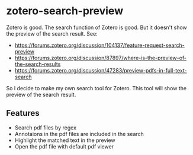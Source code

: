# zotero-search-preview

Zotero is good. The search function of Zotero is good. But it doesn't show the preview of the search result. See:

- https://forums.zotero.org/discussion/104137/feature-request-search-preview
- https://forums.zotero.org/discussion/87897/where-is-the-preview-of-the-search-results
- https://forums.zotero.org/discussion/47283/preview-pdfs-in-full-text-search

So I decide to make my own search tool for Zotero. This tool will show the preview of the search result.

## Features
- Search pdf files by regex
- Annotaions in the pdf files are included in the search
- Highlight the matched text in the preview
- Open the pdf file with default pdf viewer
